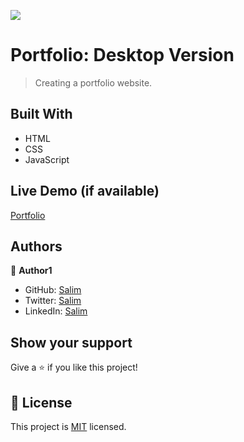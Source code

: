 ![](https://img.shields.io/badge/Microverse-blueviolet)

# Portfolio: Desktop Version

> Creating a portfolio website.

## Built With

- HTML
- CSS
- JavaScript

## Live Demo (if available)

[Portfolio](https://fsher07.github.io/)

## Authors

👤 **Author1**

- GitHub: [Salim](https://github.com/Fsher07)
- Twitter: [Salim](https://twitter.com/furkansalimhdr1)
- LinkedIn: [Salim](https://www.linkedin.com/in/furkan-salim-h%C4%B1d%C4%B1r-3441ab1b2/)

## Show your support

Give a ⭐️ if you like this project!
## 📝 License

This project is [MIT](./MIT.md) licensed.
